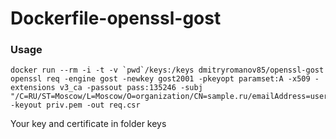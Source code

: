 # Dockerfile-openssl-gost

### Usage

    docker run --rm -i -t -v `pwd`/keys:/keys dmitryromanov85/openssl-gost openssl req -engine gost -newkey gost2001 -pkeyopt paramset:A -x509 -extensions v3_ca -passout pass:135246 -subj "/C=RU/ST=Moscow/L=Moscow/O=organization/CN=sample.ru/emailAddress=user@sample.ru" -keyout priv.pem -out req.csr

Your key and certificate in folder keys
